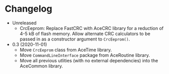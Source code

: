 # Changelog

* Unreleased
    * CrcEeprom: Replace FastCRC with AceCRC library for a reduction of 4-5 kB
      of flash memory. Allow alternate CRC calculators to be passed in as a
      constructor argument to `CrcEeprom()`.
* 0.3 (2020-11-01)
    * Move `CrcEeprom` class from AceTime library.
    * Move `CommandLineInterface` package from AceRoutine library.
    * Move all previous utlities (with no external dependencies) into the
      AceCommon library.

